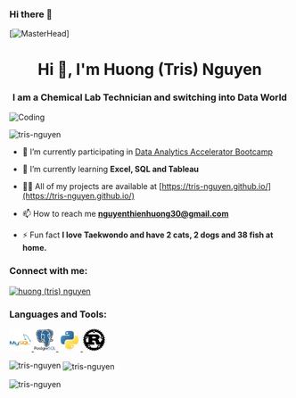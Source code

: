 ### Hi there 👋

[![MasterHead](https://i.gifer.com/74pZ.gif)]
<h1 align="center">Hi 👋, I'm Huong (Tris) Nguyen</h1>
<h3 align="center">I am a Chemical Lab Technician and switching into Data World</h3>
<img aligh="right" alt="Coding" width="400" src="https://res.cloudinary.com/practicaldev/image/fetch/s--2bZIjPGC--/c_limit%2Cf_auto%2Cfl_progressive%2Cq_66%2Cw_880/https://dev-to-uploads.s3.amazonaws.com/i/d4tvukbt5mra37cvwklk.gif">

<p align="left"> <img src="https://komarev.com/ghpvc/?username=tris-nguyen&label=Profile%20views&color=0e75b6&style=flat" alt="tris-nguyen" /> </p>

- 🔭 I’m currently participating in [Data Analytics Accelerator Bootcamp](https://www.datacareerjumpstart.com/)

- 🌱 I’m currently learning **Excel, SQL and Tableau**

- 👨‍💻 All of my projects are available at [https://tris-nguyen.github.io/](https://tris-nguyen.github.io/)

- 📫 How to reach me **nguyenthienhuong30@gmail.com**

- ⚡ Fun fact **I love Taekwondo and have 2 cats, 2 dogs and 38 fish at home.**

<h3 align="left">Connect with me:</h3>
<p align="left">
<a href="https://linkedin.com/in/huong (tris) nguyen" target="blank"><img align="center" src="https://raw.githubusercontent.com/rahuldkjain/github-profile-readme-generator/master/src/images/icons/Social/linked-in-alt.svg" alt="huong (tris) nguyen" height="30" width="40" /></a>
</p>

<h3 align="left">Languages and Tools:</h3>
<p align="left"> <a href="https://www.mysql.com/" target="_blank" rel="noreferrer"> <img src="https://raw.githubusercontent.com/devicons/devicon/master/icons/mysql/mysql-original-wordmark.svg" alt="mysql" width="40" height="40"/> </a> <a href="https://www.postgresql.org" target="_blank" rel="noreferrer"> <img src="https://raw.githubusercontent.com/devicons/devicon/master/icons/postgresql/postgresql-original-wordmark.svg" alt="postgresql" width="40" height="40"/> </a> <a href="https://www.python.org" target="_blank" rel="noreferrer"> <img src="https://raw.githubusercontent.com/devicons/devicon/master/icons/python/python-original.svg" alt="python" width="40" height="40"/> </a> <a href="https://www.rust-lang.org" target="_blank" rel="noreferrer"> <img src="https://raw.githubusercontent.com/devicons/devicon/master/icons/rust/rust-plain.svg" alt="rust" width="40" height="40"/> </a> </p>

<p><img align="left" src="https://github-readme-stats.vercel.app/api/top-langs?username=tris-nguyen&show_icons=true&locale=en&layout=compact" alt="tris-nguyen" /></p>

<p>&nbsp;<img align="center" src="https://github-readme-stats.vercel.app/api?username=tris-nguyen&show_icons=true&locale=en" alt="tris-nguyen" /></p>

<p><img align="center" src="https://github-readme-streak-stats.herokuapp.com/?user=tris-nguyen&" alt="tris-nguyen" /></p>
